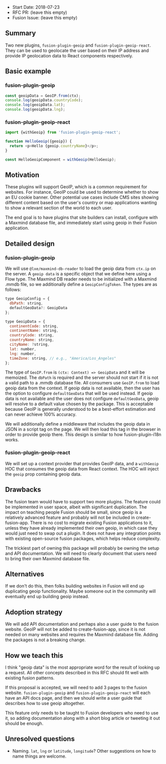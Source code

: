 * Start Date: 2018-07-23
* RFC PR: (leave this empty)
* Fusion Issue: (leave this empty)

## Summary

Two new plugins, `fusion-plugin-geoip` and `fusion-plugin-geoip-react`. They
can be used to geolocate the user based on their IP address and provide IP
geolocation data to React components respectively.

## Basic example

### fusion-plugin-geoip

```js
const geoipData = GeoIP.from(ctx);
console.log(geoipData.countryCode);
console.log(geoipData.lat);
console.log(geoipData.lng);
```

### fusion-plugin-geoip-react

```js
import {withGeoip} from 'fusion-plugin-geoip-react';

function HelloGeoip({geoip}) {
  return <p>Hello {geoip.countryName}</p>;
}

const HelloGeoipComponent = withGeoip(HelloGeoip);
```

## Motivation

These plugins will support GeoIP, which is a common requirement for websites.
For instance, GeoIP could be used to determine whether to show an EU cookie
banner. Other potential use cases include CMS sites showing different content
based on the user's country or map applications wanting to show a relevant
section of the world to each user.

The end goal is to have plugins that site builders can install, configure with
a Maxmind database file, and immediately start using geoip in their Fusion
application.
	
## Detailed design

### fusion-plugin-geoip

We will use `@lxe/maxmind-db-reader` to load the geoip data from `ctx.ip` on
the server. A `geoip data` is a specific object that we define here using a
Flow type. The Maxmind DB reader needs to be initialized with a Maxmind .mmdb
file, so we additionally define a `GeoipConfigToken`. The types are as follows:

```js
type GeoipConfig = {
  dbPath: string,
  defaultGeoData?: GeoipData
};

type GeoipData = {
  continentCode: string,
  continentName: string,
  countryCode: string,
  countryName: string,
  cityName: ?string,
  lat: number,
  lng: number,
  timeZone: string, // e.g., "America/Los_Angeles"
};
```

The type of `GeoIP.from` is `(ctx: Context) => GeoipData` and it will be
memoized. The `dbPath` is required and the server should not start if it is not
a valid path to a .mmdb database file. All consumers use `GeoIP.from` to load
geoip data from the context. If geoip data is not available, then the user has
the option to configure `defaultGeoData` that will be used instead. If geoip
data is not available and the user does not configure `defaultGeoData`, geoip
will resolve to a default value chosen by the package. This is acceptable
because GeoIP is generally understood to be a best-effort estimation and can
never achieve 100% accuracy.

We will additionally define a middleware that includes the geoip data in JSON
in a script tag on the page. We will then load this tag in the browser in
order to provide geoip there. This design is similar to how
fusion-plugin-i18n works.

### fusion-plugin-geoip-react

We will set up a context provider that provides GeoIP data, and a `withGeoip`
HOC that consumes the geoip data from React context. The HOC will inject the
`geoip` prop containing geoip data.

## Drawbacks

The fusion team would have to support two more plugins. The feature could be
implemented in user space, albeit with significant duplication. The impact on
teaching people Fusion should be small, since geoip is a relatively advanced
feature and probably will not be included in create-fusion-app. There is no
cost to migrate existing Fusion applications to it, unless they have already
implemented their own geoip, in which case they would just need to swap out a
plugin. It does not have any integration points with existing open-source
fusion packages, which helps reduce complexity.

The trickiest part of owning this package will probably be owning the setup and
API documentation. We will need to clearly document that users need to bring
their own Maxmind database file.

## Alternatives

If we don't do this, then folks building websites in Fusion will end up
duplicating geoip functionality. Maybe someone out in the community will
eventually end up building geoip instead.

## Adoption strategy

We will add API documentation and perhaps also a user guide to the fusion
website. GeoIP will not be added to create-fusion-app, since it is not needed
on many websites and requires the Maxmind database file. Adding the packages is
not a breaking change.

## How we teach this

I think "geoip data" is the most appropriate word for the result of looking up
a request. All other concepts described in this RFC should fit well with
existing fusion patterns.

If this proposal is accepted, we will need to add 3 pages to the fusion
website. `fusion-plugin-geoip` and `fusion-plugin-geoip-react` will each have
an API docs page, and then we should write a user guide that describes how to
use geoip altogether.

This feature only needs to be taught to Fusion developers who need to use it,
so adding documentation along with a short blog article or tweeting it out
should be enough.

## Unresolved questions

* Naming. `lat`, `lng` or `latitude`, `longitude`? Other suggestions on how to name things are welcome.

